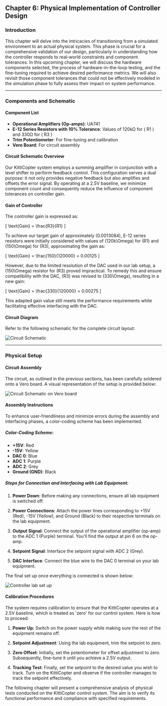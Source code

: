
## Chapter 6: Physical Implementation of Controller Design

### Introduction

 This chapter will delve into the intricacies of transitioning from a simulated environment to an actual physical system. This phase is crucial for a comprehensive validation of our design, particularly in understanding how the controller responds to real-world constraints and component tolerances. In this upcoming chapter, we will discuss the hardware components selected, the process of hardware-in-the-loop testing, and the fine-tuning required to achieve desired performance metrics. We will also revisit those component tolerances that could not be effectively modeled in the simulation phase to fully assess their impact on system performance.

---
### Components and Schematic

#### Component List

- **Operational Amplifiers (Op-amps)**: UA741
- **E-12 Series Resistors with 10% Tolerance**: Values of 120kΩ for \( R1 \) and 330Ω for \( R3 \)
- **Trim Potentiometer**: For fine-tuning and calibration
- **Vero Board**: For circuit assembly

#### Circuit Schematic Overview

Our KittiCopter system employs a summing amplifier in conjunction with a level shifter to perform feedback control. This configuration serves a dual purpose: it not only provides negative feedback but also amplifies and offsets the error signal. By operating at a 2.5V baseline, we minimize component count and consequently reduce the influence of component tolerances on controller gain.

#### Gain of Controller

The controller gain is expressed as:

\[
\text{Gain} = \frac{R3}{R1}
\]

To achieve our target gain of approximately \(0.0013084\), E-12 series resistors were initially considered with values of \(120k\Omega\) for \(R1\) and \(150\Omega\) for \(R3\), approximating the gain as:

\[
\text{Gain} = \frac{150}{120000} = 0.00125
\]

However, due to the limited resolution of the DAC used in our lab setup, a \(150\Omega\) resistor for \(R3\) proved impractical. To remedy this and ensure compatibility with the DAC, \(R3\) was revised to \(330\Omega\), resulting in a new gain:

\[
\text{Gain} = \frac{330}{120000} = 0.00275
\]

This adapted gain value still meets the performance requirements while facilitating effective interfacing with the DAC.

#### Circuit Diagram

Refer to the following schematic for the complete circuit layout:

![Circuit Schematic](https://imgur.com/1DtVsbn.jpg)




---

### Physical Setup

#### Circuit Assembly

The circuit, as outlined in the previous sections, has been carefully soldered onto a Vero board. A visual representation of the setup is provided below:

![Circuit Schematic on Vero board](https://imgur.com/sqw729Y.jpg)

#### Assembly Instructions

To enhance user-friendliness and minimize errors during the assembly and interfacing phases, a color-coding scheme has been implemented. 

##### Color-Coding Scheme:

- **+15V**: Red
- **-15V**: Yellow
- **DAC 0**: Blue
- **ADC 1**: Purple
- **ADC 2**: Grey
- **Ground (GND)**: Black

##### Steps for Connection and Interfacing with Lab Equipment:

1. **Power Down**: Before making any connections, ensure all lab equipment is switched off.
  
2. **Power Connections**: Attach the power lines corresponding to +15V (Red), -15V (Yellow), and Ground (Black) to their respective terminals on the lab equipment.

3. **Output Signal**: Connect the output of the operational amplifier (op-amp) to the ADC 1 (Purple) terminal. You'll find the output at pin 6 on the op-amp.

4. **Setpoint Signal**: Interface the setpoint signal with ADC 2 (Grey).

5. **DAC Interface**: Connect the blue wire to the DAC 0 terminal on your lab equipment.


The final set up once everything is connected is shown below:

![Controller lab set up](https://imgur.com/AVoATt7.jpg)

#### Calibration Procedures

The system requires calibration to ensure that the KittiCopter operates at a 2.5V baseline, which is treated as 'zero' for our control system. Here is how to proceed:

1. **Power Up**: Switch on the power supply while making sure the rest of the equipment remains off.

2. **Setpoint Adjustment**: Using the lab equipment, trim the setpoint to zero.

3. **Zero Offset**: Initially, set the potentiometer for offset adjustment to zero. Subsequently, fine-tune it until you achieve a 2.5V output.

4. **Tracking Test**: Finally, set the setpoint to the desired value you wish to track. Turn on the KittiCopter and observe if the controller manages to track the setpoint effectively.



The following chapter will present a comprehensive analysis of physical tests conducted on the KittiCopter control system. The aim is to verify its functional performance and compliance with specified requirements.




